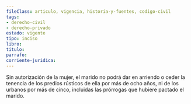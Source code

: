 ```yaml
---
fileClass: articulo, vigencia, historia-y-fuentes, codigo-civil
tags:
- derecho-civil
- derecho-privado
estado: vigente
tipo: inciso
libro:
titulo:
parrafo:
corriente-juridica:
---
```

Sin autorización de la mujer, el marido no podrá dar en arriendo o ceder la tenencia de los predios rústicos de ella por más de ocho años, ni de los urbanos por más de cinco, incluidas las prórrogas que hubiere pactado el marido.